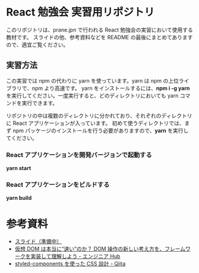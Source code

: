 # React 勉強会 実習用リポジトリ

このリポジトリは、prane.jpn で行われる React 勉強会の実習において使用する教材です。
スライドの他、参考資料などを README の最後にまとめてありますので、適宜ご覧ください。

## 実習方法

この実習では npm の代わりに yarn を使っています。yarn は npm の上位ライブラリで、npm より高速です。
yarn をインストールするには、**npm i -g yarn**を実行してください。一度実行すると、どのディレクトリにおいても yarn コマンドを実行できます。

リポジトリの中は複数のディレクトリに分かれており、それぞれのディレクトリに React アプリケーションが入っています。
初めて使うディレクトリでは、まず npm パッケージのインストールを行う必要がありますので、**yarn** を実行してください。

### React アプリケーションを開発バージョンで起動する

**yarn start**

### React アプリケーションをビルドする

**yarn build**

# 参考資料

- [スライド（準備中）](#)
- [仮想 DOM は本当に“速い”のか？ DOM 操作の新しい考え方を、フレームワークを実装して理解しよう - エンジニア Hub](https://employment.en-japan.com/engineerhub/entry/2020/02/18/103000)
- [styled-components を使った CSS 設計 - Qiita](https://qiita.com/taneba/items/4547830b461d11a69a20)
